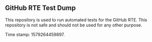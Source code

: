 ## GitHub RTE Test Dump

This repository is used to run automated tests for the GitHub RTE.
This repository is not safe and should not be used for any other purpose.

Time stamp: 1579264459897.
